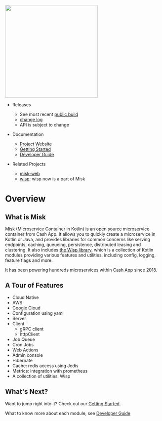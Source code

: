 <img src="https://github.com/cashapp/misk/raw/master/misk.png" width="300">


* Releases
  * See most recent [public build][snap]
  * [change log][changelog]
  * API is subject to change

* Documentation
  * [Project Website][misk]
  * [Getting Started](./docs/getting-started.md)
  * [Developer Guide](./docs/developer-guide.md)

* Related Projects
  * [misk-web][miskweb]
  * [wisp][wisp]: wisp now is a part of Misk
 

# Overview
## What is Misk
Misk (Microservice Container in Kotlin) is an open source microservice container from Cash App.
It allows you to quickly create a microservice in Kotlin or Java, and provides libraries for common
concerns like serving endpoints, caching, queueing, persistence, distributed leasing and clustering.
It also includes [the Wisp library](./wisp/README.md), which is a collection of Kotlin modules
providing various features and utilities, including config, logging, feature flags and more.

It has been powering hundreds microservices within Cash App since 2018.

## A Tour of Features
* Cloud Native
 * AWS
 * Google Cloud
* Configuration using yaml
* Server
* Client
  * gRPC client
  * httpClient
* Job Queue
* Cron Jobs
* Web Actions
* Admin console
* Hibernate
* Cache: redis access using Jedis
* Metrics: integration with prometheus
* A collection of utilities: Wisp

## What's Next?
Want to jump right into it? Check out our [Getting Started](./docs/getting-started.md).

What to know more about each module, see [Developer Guide](./docs/developer-guide.md) 

[changelog]: http://cashapp.github.io/misk/changelog/
[misk]: https://cashapp.github.io/misk/
[miskweb]: https://cashapp.github.io/misk-web/
[snap]: https://mvnrepository.com/artifact/com.squareup.misk/misk
[wisp]: https://github.com/cashapp/wisp
